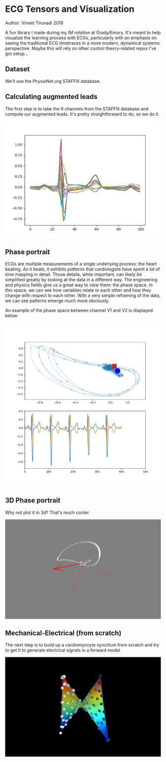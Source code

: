 # ECG Tensors and Visualization
Author: Vineet Tiruvadi 2019

A fun library I made during my IM rotation at Grady/Emory. It's meant to help visualize the learning process with ECGs, particularly with an emphasis on seeing the traditional ECG timetraces in a more modern, dynamical systems perspective. Maybe this will rely on other control theory-related repos I've got setup...

## Dataset
We'll use the PhysioNet.org STAFFIII database.

## Calculating augmented leads
The first step is to take the 9 channels from the STAFFIII database and compute our augmented leads. It's pretty straightforward to do, so we do it.

![](imgs/ECG_12_eg.png)

## Phase portrait
ECGs are multiple measurements of a single underlying process: the heart beating.
As it beats, it exhibits *patterns* that cardiologists have spent a lot of time mapping in detail.
Those details, while important, can likely be simplified greatly by looking at the data in a different way.
The engineering and physics fields give us a great way to view them: the phase space.
In this space, we can see how variables relate to each other and how they change with respect to each other.
With a very simple reframing of the data, we can see patterns emerge much more obviously.

An example of the phase space between channel V1 and V2 is displayed below

![Example phase portrait](imgs/ECG_Phase.png)

## 3D Phase portrait
Why not plot it in 3d? That's much cooler

![Example 3d portrait](imgs/three_d_phase.png)

## Mechanical-Electrical (from scratch)
The next step is to build up a cardiomyocyte syncitium from scratch and try to get it to generate electrical signals in a forward model

![Example heart surface](imgs/c_syncytium.png)
